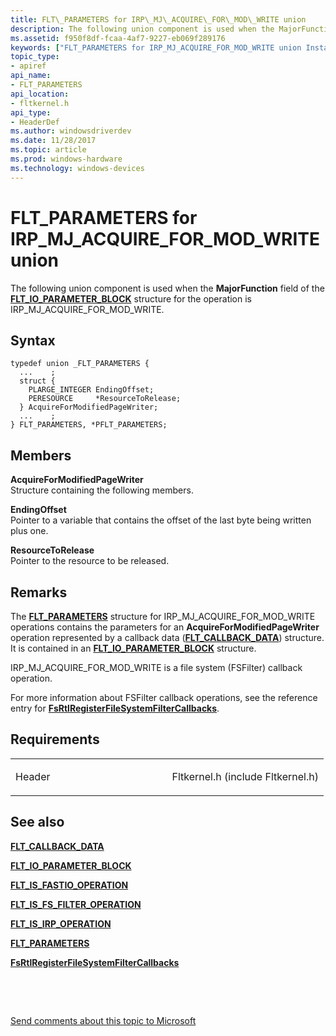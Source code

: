 ```yaml
---
title: FLT\_PARAMETERS for IRP\_MJ\_ACQUIRE\_FOR\_MOD\_WRITE union
description: The following union component is used when the MajorFunction field of the FLT\_IO\_PARAMETER\_BLOCK structure for the operation is IRP\_MJ\_ACQUIRE\_FOR\_MOD\_WRITE.
ms.assetid: f950f8df-fcaa-4af7-9227-eb069f289176
keywords: ["FLT_PARAMETERS for IRP_MJ_ACQUIRE_FOR_MOD_WRITE union Installable File System Drivers", "FLT_PARAMETERS union Installable File System Drivers", "PFLT_PARAMETERS union pointer Installable File System Drivers"]
topic_type:
- apiref
api_name:
- FLT_PARAMETERS
api_location:
- fltkernel.h
api_type:
- HeaderDef
ms.author: windowsdriverdev
ms.date: 11/28/2017
ms.topic: article
ms.prod: windows-hardware
ms.technology: windows-devices
---
```


# FLT\_PARAMETERS for IRP\_MJ\_ACQUIRE\_FOR\_MOD\_WRITE union


The following union component is used when the **MajorFunction** field of the [**FLT\_IO\_PARAMETER\_BLOCK**](https://msdn.microsoft.com/library/windows/hardware/ff544638) structure for the operation is IRP\_MJ\_ACQUIRE\_FOR\_MOD\_WRITE.

Syntax
------

```ManagedCPlusPlus
typedef union _FLT_PARAMETERS {
  ...    ;
  struct {
    PLARGE_INTEGER EndingOffset;
    PERESOURCE     *ResourceToRelease;
  } AcquireForModifiedPageWriter;
  ...    ;
} FLT_PARAMETERS, *PFLT_PARAMETERS;
```

Members
-------

**AcquireForModifiedPageWriter**  
Structure containing the following members.

**EndingOffset**  
Pointer to a variable that contains the offset of the last byte being written plus one.

**ResourceToRelease**  
Pointer to the resource to be released.

Remarks
-------

The [**FLT\_PARAMETERS**](https://msdn.microsoft.com/library/windows/hardware/ff544673) structure for IRP\_MJ\_ACQUIRE\_FOR\_MOD\_WRITE operations contains the parameters for an **AcquireForModifiedPageWriter** operation represented by a callback data ([**FLT\_CALLBACK\_DATA**](https://msdn.microsoft.com/library/windows/hardware/ff544620)) structure. It is contained in an [**FLT\_IO\_PARAMETER\_BLOCK**](https://msdn.microsoft.com/library/windows/hardware/ff544638) structure.

IRP\_MJ\_ACQUIRE\_FOR\_MOD\_WRITE is a file system (FSFilter) callback operation.

For more information about FSFilter callback operations, see the reference entry for [**FsRtlRegisterFileSystemFilterCallbacks**](https://msdn.microsoft.com/library/windows/hardware/ff547172).

Requirements
------------

<table>
<colgroup>
<col width="50%" />
<col width="50%" />
</colgroup>
<tbody>
<tr class="odd">
<td align="left"><p>Header</p></td>
<td align="left">Fltkernel.h (include Fltkernel.h)</td>
</tr>
</tbody>
</table>

## See also


[**FLT\_CALLBACK\_DATA**](https://msdn.microsoft.com/library/windows/hardware/ff544620)

[**FLT\_IO\_PARAMETER\_BLOCK**](https://msdn.microsoft.com/library/windows/hardware/ff544638)

[**FLT\_IS\_FASTIO\_OPERATION**](https://msdn.microsoft.com/library/windows/hardware/ff544645)

[**FLT\_IS\_FS\_FILTER\_OPERATION**](https://msdn.microsoft.com/library/windows/hardware/ff544648)

[**FLT\_IS\_IRP\_OPERATION**](https://msdn.microsoft.com/library/windows/hardware/ff544654)

[**FLT\_PARAMETERS**](https://msdn.microsoft.com/library/windows/hardware/ff544673)

[**FsRtlRegisterFileSystemFilterCallbacks**](https://msdn.microsoft.com/library/windows/hardware/ff547172)

 

 

[Send comments about this topic to Microsoft](mailto:wsddocfb@microsoft.com?subject=Documentation%20feedback%20%5Bifsk\ifsk%5D:%20FLT_PARAMETERS%20for%20IRP_MJ_ACQUIRE_FOR_MOD_WRITE%20union%20%20RELEASE:%20%281/9/2018%29&body=%0A%0APRIVACY%20STATEMENT%0A%0AWe%20use%20your%20feedback%20to%20improve%20the%20documentation.%20We%20don't%20use%20your%20email%20address%20for%20any%20other%20purpose,%20and%20we'll%20remove%20your%20email%20address%20from%20our%20system%20after%20the%20issue%20that%20you're%20reporting%20is%20fixed.%20While%20we're%20working%20to%20fix%20this%20issue,%20we%20might%20send%20you%20an%20email%20message%20to%20ask%20for%20more%20info.%20Later,%20we%20might%20also%20send%20you%20an%20email%20message%20to%20let%20you%20know%20that%20we've%20addressed%20your%20feedback.%0A%0AFor%20more%20info%20about%20Microsoft's%20privacy%20policy,%20see%20http://privacy.microsoft.com/default.aspx. "Send comments about this topic to Microsoft")





